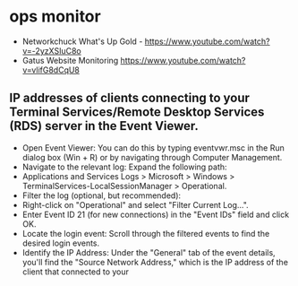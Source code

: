 # ops monitor
- Networkchuck What's Up Gold - https://www.youtube.com/watch?v=-2yzXSIuC8o
- Gatus Website Monitoring https://www.youtube.com/watch?v=vlifG8dCqU8

## IP addresses of clients connecting to your Terminal Services/Remote Desktop Services (RDS) server in the Event Viewer. 
- Open Event Viewer: You can do this by typing eventvwr.msc in the Run dialog box (Win + R) or by navigating through Computer Management.
- Navigate to the relevant log: Expand the following path:
- Applications and Services Logs > Microsoft > Windows > TerminalServices-LocalSessionManager > Operational.
- Filter the log (optional, but recommended):
- Right-click on "Operational" and select "Filter Current Log...".
- Enter Event ID 21 (for new connections) in the "Event IDs" field and click OK.
- Locate the login event: Scroll through the filtered events to find the desired login events.
- Identify the IP Address: Under the "General" tab of the event details, you'll find the "Source Network Address," which is the IP address of the client that connected to your
